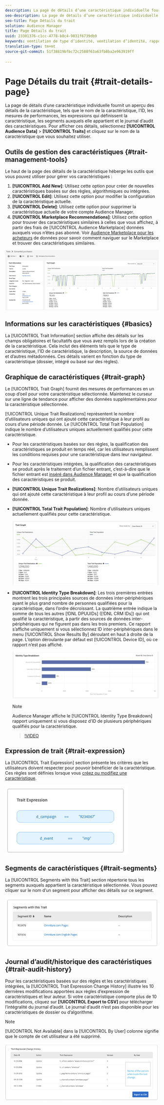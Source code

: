 ```yaml
---
description: La page de détails d’une caractéristique individuelle fournit un aperçu des informations telles que le nom de la caractéristique, l’ID, les mesures de performances, les expressions qui définissent la caractéristique, les segments auxquels elle appartient et le journal d’audit des caractéristiques. Pour afficher ces détails, accédez à Données d’audience > Caractéristiques et cliquez sur le nom de la caractéristique à utiliser.
seo-description: La page de détails d’une caractéristique individuelle fournit un aperçu des informations telles que le nom de la caractéristique, l’ID, les mesures de performances, les expressions qui définissent la caractéristique, les segments auxquels elle appartient et le journal d’audit des caractéristiques. Pour afficher ces détails, accédez à Données d’audience > Caractéristiques et cliquez sur le nom de la caractéristique à utiliser.
seo-title: Page Détails du trait
solution: Audience Manager
title: Page Détails du trait
uuid: 23301376-c1cc-4778-b8c4-9831f6739db9
keywords: ventilation de type d’identité, ventilation d’identité, rapport d’identité d’audience
translation-type: tm+mt
source-git-commit: 51f38819bfbc72c2588f63a63fb8ba2e963919ff

---
```



# Page Détails du trait {#trait-details-page}

La page de détails d’une caractéristique individuelle fournit un aperçu des détails de la caractéristique, tels que le nom de la caractéristique, l’ID, les mesures de performances, les expressions qui définissent la caractéristique, les segments auxquels elle appartient et le journal d’audit des caractéristiques. Pour afficher ces détails, sélectionnez **[!UICONTROL Audience Data]** &gt; **[!UICONTROL Traits]** et cliquez sur le nom de la caractéristique que vous souhaitez utiliser.

## Outils de gestion des caractéristiques {#trait-management-tools}

Le haut de la page des détails de la caractéristique héberge les outils que vous pouvez utiliser pour gérer vos caractéristiques :

1. **[!UICONTROL Add New]**: Utilisez cette option pour créer de nouvelles caractéristiques basées sur des règles, algorithmiques ou intégrées.
2. **[!UICONTROL Edit]**: Utilisez cette option pour modifier la configuration de la caractéristique actuelle.
3. **[!UICONTROL Delete]**: Utilisez cette option pour supprimer la caractéristique actuelle de votre compte Audience Manager.
4. **[!UICONTROL Marketplace Recommendations]**: Utilisez cette option pour trouver des caractéristiques similaires à celles que vous affichez, à partir des frais de [!UICONTROL Audience Marketplace] données auxquels vous n’êtes pas abonné. Voir [Audience Marketplace pour les acheteurs](../audience-marketplace/marketplace-data-buyers/marketplace-data-buyers.md) de données pour savoir comment naviguer sur le Marketplace et trouver des caractéristiques similaires.

![basic-trait-information](assets/basic-trait-information.png)

## Informations sur les caractéristiques {#basics}

La [!UICONTROL Trait Information] section affiche des détails sur les champs obligatoires et facultatifs que vous avez remplis lors de la création de la caractéristique. Cela inclut des éléments tels que le type de caractéristique, l’ID de caractéristique, la description, la source de données et d’autres métadonnées. Ces détails varient en fonction du type de caractéristique (dossier, intégré ou basé sur des règles).

## Graphique de caractéristiques {#trait-graph}

Le [!UICONTROL Trait Graph] fournit des mesures de performances en un coup d’oeil pour votre caractéristique sélectionnée. Maintenez le curseur sur une ligne de tendance pour afficher des données supplémentaires pour la caractéristique sélectionnée.

[!UICONTROL Unique Trait Realizations] représentent le nombre d’utilisateurs uniques qui ont ajouté cette caractéristique à leur profil au cours d’une période donnée. Le [!UICONTROL Total Trait Population] indique le nombre d’utilisateurs uniques actuellement qualifiés pour cette caractéristique.

* Pour les caractéristiques basées sur des règles, la qualification des caractéristiques se produit en temps réel, car les utilisateurs remplissent les conditions requises pour une caractéristique dans leur navigateur.
* Pour les caractéristiques intégrées, la qualification des caractéristiques se produit après le traitement d’un fichier entrant, c’est-à-dire que le fichier entrant est [inséré dans Audience Manager](../../faq/faq-inbound-data-ingestion.md) et que la qualification des caractéristiques se produit.
* **[!UICONTROL Unique Trait Realizations]**: Nombre d’utilisateurs uniques qui ont ajouté cette caractéristique à leur profil au cours d’une période donnée.
* **[!UICONTROL Total Trait Population]**: Nombre d’utilisateurs uniques actuellement qualifiés pour cette caractéristique.

   ![trait-graphique](assets/trait-summary.png)

* **[!UICONTROL Identity Type Breakdown]**: Les trois premières entrées montrent les trois principales sources de données inter-périphériques ayant le plus grand nombre de personnes qualifiées pour la caractéristique, dans l’ordre décroissant. La quatrième entrée indique la somme de tous les autres [!DNL DPUUIDs] ([!DNL CRM IDs]) qui ont qualifié la caractéristique, à partir des sources de données inter-périphériques qui ne figurent pas dans les trois premiers. Ce rapport s’affiche uniquement si vous sélectionnez ID inter-périphériques dans le menu [!UICONTROL Show Results By] déroulant en haut à droite de la page. L’option déroulante par défaut est [!UICONTROL Device ID], où ce rapport n’est pas affiché.

   ![trait-graphique](assets/trait-identity.png)
   > [!NOTE]
   > Audience Manager affiche le [!UICONTROL Identity Type Breakdown] rapport uniquement si vous disposez d’ID de plusieurs périphériques qualifiés pour la caractéristique.

   >[!VIDEO](https://video.tv.adobe.com/v/27977/?captions=fre_fr)

## Expression de trait {#trait-expression}

La [!UICONTROL Trait Expression] section présente les critères que les utilisateurs doivent respecter pour pouvoir bénéficier de la caractéristique. Ces règles sont définies lorsque vous [créez ou modifiez une caractéristique](../../features/traits/about-trait-builder.md).

![](assets/traitExpression.png)

## Segments de caractéristiques {#trait-segments}

La [!UICONTROL Segments with this Trait] section répertorie tous les segments auxquels appartient la caractéristique sélectionnée. Vous pouvez cliquer sur le nom d’un segment pour afficher des détails sur ce segment.

![](assets/traitSegments.png)

## Journal d’audit/historique des caractéristiques {#trait-audit-history}

Pour les caractéristiques basées sur des règles et les caractéristiques intégrées, la [!UICONTROL Trait Expression Change History] illustre les 10 dernières modifications apportées aux règles d’expression de caractéristiques et leur auteur. Si votre caractéristique comporte plus de 10 modifications, cliquez sur **[!UICONTROL Export to CSV]** pour télécharger l’intégralité du journal d’audit. Le journal d’audit n’est pas disponible pour les caractéristiques de dossier ou d’algorithme.

>[!NOTE]
>
>[!UICONTROL Not Available] dans la [!UICONTROL By User] colonne signifie que le compte de cet utilisateur a été supprimé.

![](assets/traitHistory.png)